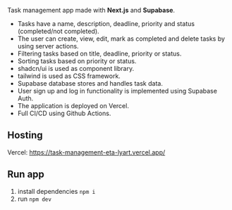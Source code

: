 Task management app made with **Next.js** and **Supabase**.

-   Tasks have a name, description, deadline, priority and status (completed/not completed).
-   The user can create, view, edit, mark as completed and delete tasks by using server actions.
-   Filtering tasks based on title, deadline, priority or status.
-   Sorting tasks based on priority or status.
-   shadcn/ui is used as component library.
-   tailwind is used as CSS framework.
-   Supabase database stores and handles task data.
-   User sign up and log in functionality is implemented using Supabase Auth.
-   The application is deployed on Vercel.
-   Full CI/CD using Github Actions.

## Hosting

Vercel: https://task-management-eta-lyart.vercel.app/

## Run app

1. install dependencies `npm i`
2. run `npm dev`
